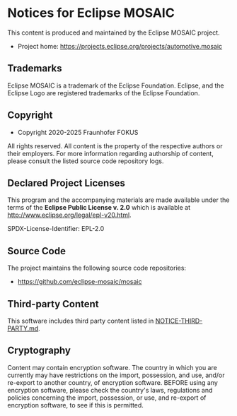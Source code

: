# Notices for Eclipse MOSAIC

This content is produced and maintained by the Eclipse MOSAIC project.

 * Project home: https://projects.eclipse.org/projects/automotive.mosaic

## Trademarks

Eclipse MOSAIC is a trademark of the Eclipse Foundation. 
Eclipse, and the Eclipse Logo are registered trademarks of the Eclipse Foundation.

## Copyright

* Copyright 2020-2025 Fraunhofer FOKUS

All rights reserved. All content is the property of the respective authors or their employers.
For more information regarding authorship of content, please consult the listed source code repository logs.

## Declared Project Licenses

This program and the accompanying materials are made available under the terms
of the **Eclipse Public License v. 2.0** which is available at
http://www.eclipse.org/legal/epl-v20.html.

SPDX-License-Identifier: EPL-2.0

## Source Code

The project maintains the following source code repositories:

* https://github.com/eclipse-mosaic/mosaic

## Third-party Content

This software includes third party content listed in [NOTICE-THIRD-PARTY.md](NOTICE-THIRD-PARTY.md).

## Cryptography

Content may contain encryption software. The country in which you are currently
may have restrictions on the import, possession, and use, and/or re-export to
another country, of encryption software. BEFORE using any encryption software,
please check the country's laws, regulations and policies concerning the import,
possession, or use, and re-export of encryption software, to see if this is
permitted.